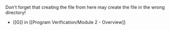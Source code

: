 Don't forget that creating the file from here may create the file in the wrong directory!
- [[G]] in [[Program Verification/Module 2 - Overview]]